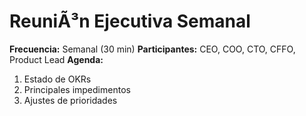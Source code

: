 ﻿# ReuniÃ³n Ejecutiva Semanal
**Frecuencia:** Semanal (30 min)
**Participantes:** CEO, COO, CTO, CFFO, Product Lead
**Agenda:**
1. Estado de OKRs
2. Principales impedimentos
3. Ajustes de prioridades
